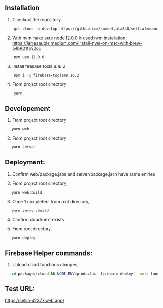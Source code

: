 ## Installation

1. Checkout the repository

```bash
    git clone -b develop https://github.com/sumeetgala840/selliafemono.git
```

2. With nvm make sure node 12.0.0 is used
   nvm installation: https://jamesauble.medium.com/install-nvm-on-mac-with-brew-adb921fb92cc

```bash
    nvm use 12.0.0
```

3. Install firebase tools 8.16.2

```bash
    npm i -g firebase-tools@8.16.2
```

4. From project root directory

```bash
    yarn
```

## Developement

1. From project root directory

```bash
   yarn web
```

2. From project root directory

```bash
   yarn server
```

## Deployment:

1. Confirm web/package.json and server/package.json have same entries

2. From project root directory,

```bash
   yarn web:build
```

3. Once 1 completed, from root directory,

```bash
   yarn server:build
```

4. Confirm cloud/next exists

5. From root directory,

```bash
   yarn deploy
```

## Firebase Helper commands:

1. Upload cloud functions changes,

```bash
   cd packages/cloud && NODE_ENV=production firebase deploy --only functions:userActivityNotificationListner
```

## Test URL:

https://sellia-42377.web.app/
